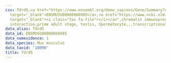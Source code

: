 ```yaml
---
csv: Tdrd5,<a href="https://www.ensembl.org/Homo_sapiens/Gene/Summary?db=core;g=ENSMUSG00000060985"
  target="_blank">ENSMUSG00000060985</a>,<a href="https://www.ncbi.nlm.nih.gov/pubmed/25450459"
  target="_blank"><i class="fas fa-file"></i></a>",chromatin immunoprecipitation assay,direct
  interaction,prime adult stage, testis, Spermatocyte,,,transcriptional regulation,
data_alias: Tdrd5
data_id: ENSMUSG00000060985
data_numevidence: 1
data_species: Mus musculus
data_taxid: '10090'
title: Tdrd5
---
```

